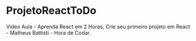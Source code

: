 
# ProjetoReactToDo
Video Aula - Aprenda React em 2 Horas, Crie seu primeiro projeto em React - Matheus Battisti - Hora de Codar.

